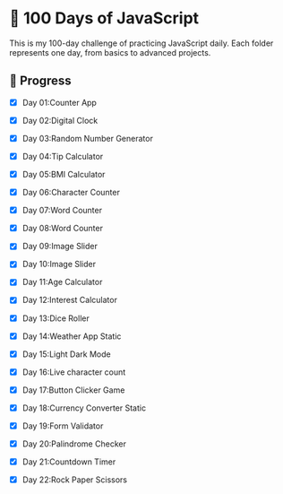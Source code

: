 # 💯 100 Days of JavaScript

This is my 100-day challenge of practicing JavaScript daily. Each folder represents one day, from basics to advanced projects.

## 🚀 Progress

- [x] Day 01:Counter App
- [x] Day 02:Digital Clock
- [x] Day 03:Random Number Generator
- [x] Day 04:Tip Calculator
- [x] Day 05:BMI Calculator
- [x] Day 06:Character Counter
- [x] Day 07:Word Counter
- [x] Day 08:Word Counter
- [x] Day 09:Image Slider
- [x] Day 10:Image Slider
- [x] Day 11:Age Calculator
- [x] Day 12:Interest Calculator
- [x] Day 13:Dice Roller
- [x] Day 14:Weather App Static
- [x] Day 15:Light Dark Mode
- [x] Day 16:Live character count 
- [x] Day 17:Button Clicker Game
- [x] Day 18:Currency Converter Static
- [x] Day 19:Form Validator
- [x] Day 20:Palindrome Checker
- [x] Day 21:Countdown Timer
- [x] Day 22:Rock Paper Scissors

      

